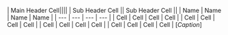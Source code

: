 | Main Header Cell||||
| Sub Header Cell || Sub Header Cell ||
| Name | Name | Name | Name |
| --- | --- | --- | --- |
| Cell | Cell | Cell | Cell |
| Cell | Cell | Cell | Cell |
| Cell | Cell | Cell | Cell |
| Cell | Cell | Cell | Cell |
[*Caption*]
